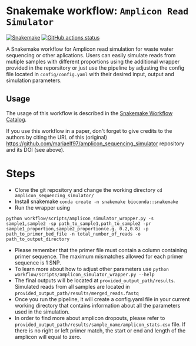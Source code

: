 # Snakemake workflow: `Amplicon Read Simulator`

[![Snakemake](https://img.shields.io/badge/snakemake-≥6.3.0-brightgreen.svg)](https://snakemake.github.io)
[![GitHub actions status](https://github.com/mariaelf97/amplicon_sequencing_simulator/workflows/Tests/badge.svg?branch=main)](https://github.com/mariaelf97/amplicon_sequencing_simulator/actions?query=branch%3Amain+workflow%3ATests)


A Snakemake workflow for Amplicon read simulation for waste water sequencing or other aplications. Users can easily simulate reads from mutiple samples with different proportions using the additional wrapper provided in the reporsitory or just use the pipeline by adjusting the config file located in `config/config.yaml` with their desired input, output and simulation parameters.


## Usage

The usage of this workflow is described in the [Snakemake Workflow Catalog](https://snakemake.github.io/snakemake-workflow-catalog/?usage=<owner>%2F<repo>).

If you use this workflow in a paper, don't forget to give credits to the authors by citing the URL of this (original) <https://github.com/mariaelf97/amplicon_sequencing_simulator> repository and its DOI (see above).

# Steps
* Clone the git repository and change the working directory `cd amplicon_sequencing_simulator/`
* Install snakemake `conda create -n snakemake bioconda::snakemake`
* Run the wrapper using
 ```
 python workflow/scripts/amplicon_simulator_wrapper.py -s sample1,sample2 -sp path_to_sample1,path_to_sample2 -pr sample1_proportion,sample2_proportion(e.g. 0.2,0.8) -p path_to_primer_bed_file -n total_number_of_reads -o path_to_output_directory
 ```
* Please remember that the primer file must contain a column containing primer sequence. The maximum mismatches allowed for each primer sequence is 1 SNP.
* To learn more about how to adjust other parameters use `python workflow/scripts/amplicon_simulator_wrapper.py --help`
* The final outputs will be located at `provided_output_path/results`. Simulated reads from all samples are located in `provided_output_path/results/merged_reads.fastq`
* Once you run the pipeline, it will create a config.yaml file in your current working directory that contains information about all the parameters used in the simulation.
* In order to find more about amplicon dropouts, please refer to `provided_output_path/results/sample_name/amplicon_stats.csv` file.
If there is  no right or left primer match, the start or end and length of the amplicon will equal to zero.
